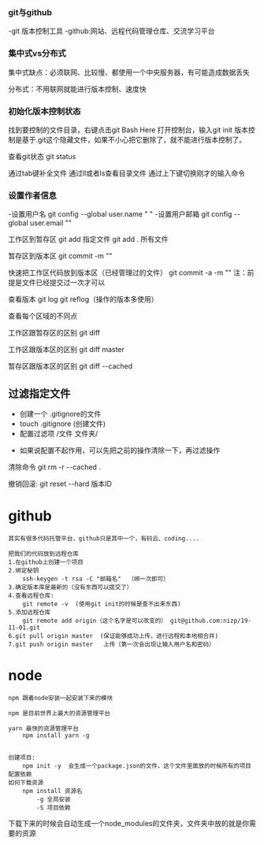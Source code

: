 ###  git与github

-git 版本控制工具
-github:网站、远程代码管理仓库、交流学习平台

### 集中式vs分布式

集中式缺点：必须联网、比较慢、都使用一个中央服务器，有可能造成数据丢失

分布式：不用联网就能进行版本控制、速度快

### 初始化版本控制状态

找到要控制的文件目录，右键点击git Bash Here
打开控制台，输入git init
版本控制是基于.git这个隐藏文件，如果不小心把它删除了，就不能进行版本控制了。

查看git状态
git status

通过tab键补全文件
通过ll或者ls查看目录文件
通过上下键切换刚才的输入命令

### 设置作者信息

-设置用户名 git config --global user.name " "
-设置用户邮箱 git config --global user.email ""

工作区到暂存区
git add 指定文件
git add . 所有文件

暂存区到版本区
git commit -m ""

快速把工作区代码放到版本区（已经管理过的文件）
git commit -a -m ""
注：前提是文件已经提交过一次才可以

查看版本
git log
git reflog（操作的版本多使用）

查看每个区域的不同点

工作区跟暂存区的区别
git diff

工作区跟版本区的区别
git diff master

暂存区跟版本区的区别
git diff --cached


## 过滤指定文件

- 创建一个 .gitignore的文件
- touch .gitignore  (创建文件)
- 配置过滤项
    /文件
    文件夹/

+  如果说配置不起作用，可以先把之前的操作清除一下，再过滤操作

清除命令
git rm -r --cached .

撤销回滚:
git reset --hard 版本ID

# github
    其实有很多代码托管平台，github只是其中一个，有码云、coding....

    把我们的代码放到远程仓库
    1.在github上创建一个项目
    2.绑定秘钥
        ssh-keygen -t rsa -C "邮箱名"  （绑一次即可）
    3.确定版本库是最新的（没有东西可以提交了）
    4.查看远程仓库:
        git remote -v  (使用git init的时候是查不出来东西)
    5.添加远程仓库
        git remote add origin（这个名字是可以改变的） git@github.com:nizp/19-11-01.git
    6.git pull origin master  (保证能够成功上传，进行远程和本地相合并)
    7.git push origin master   上传（第一次会出现让输入用户名和密码）

    
# node
    npm 跟着node安装一起安装下来的模块

    npm 是目前世界上最大的资源管理平台

    yarn 最快的资源管理平台
        npm install yarn -g


    创建项目:
        npm init -y  会生成一个package.json的文件，这个文件里面放的时候所有的项目配置依赖
    如何下载资源
        npm install 资源名 
            -g 全局安装
            -S 项目依赖
 下载下来的时候会自动生成一个node_modules的文件夹，文件夹中放的就是你需要的资源